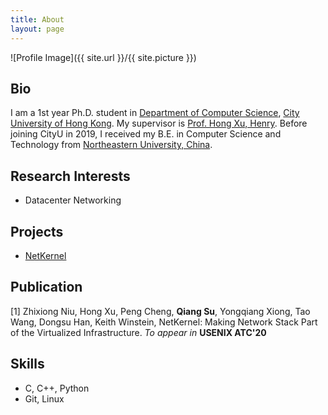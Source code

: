 ```yaml
---
title: About
layout: page
---
```


![Profile Image]({{ site.url }}/{{ site.picture }})

## Bio

I am a 1st year Ph.D. student in [Department of Computer Science](https://www.cs.cityu.edu.hk/), [City University of Hong Kong](https://www.cityu.edu.hk/). My supervisor is [Prof. Hong Xu, Henry](https://henryhxu.github.io/). Before joining CityU in 2019, I received my B.E. in Computer Science and Technology from [Northeastern University, China](https://www.neu.edu.cn).


## Research Interests

+ Datacenter Networking

## Projects

+ [NetKernel](https://netkernel.net)

## Publication

[1] Zhixiong Niu, Hong Xu, Peng Cheng, **Qiang Su**, Yongqiang Xiong, Tao Wang, Dongsu Han, Keith Winstein,
NetKernel: Making Network Stack Part of the Virtualized Infrastructure. *To appear in* **USENIX ATC'20**

## Skills

+ C, C++, Python
+ Git, Linux
